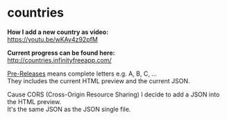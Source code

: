 # countries

__How I add a new country as video:__  
https://youtu.be/wKAy4z92pfM

__Current progress can be found here:__  
http://countries.infinityfreeapp.com/

[Pre-Releases](https://github.com/Espoleon/countries/releases) means complete letters e.g. A, B, C, ...  
They includes the current HTML preview and the current JSON.  
  
Cause CORS (Cross-Origin Resource Sharing) I decide to add a JSON into the HTML preview.  
It's the same JSON as the JSON single file.
